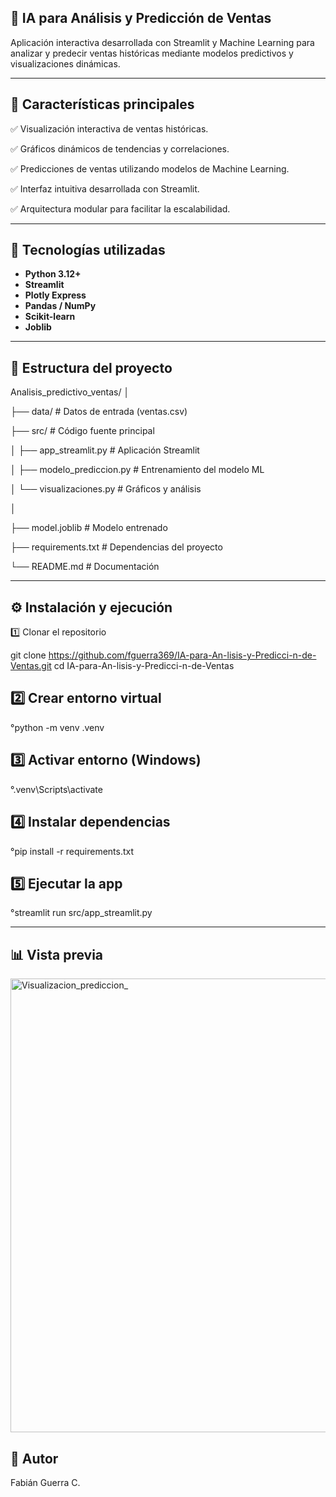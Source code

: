 ## 🔮 IA para Análisis y Predicción de Ventas

Aplicación interactiva desarrollada con Streamlit y Machine Learning para analizar y predecir ventas históricas mediante modelos predictivos y visualizaciones dinámicas.

---

## 🚀 Características principales

✅ Visualización interactiva de ventas históricas. 

✅ Gráficos dinámicos de tendencias y correlaciones.  

✅ Predicciones de ventas utilizando modelos de Machine Learning.

✅ Interfaz intuitiva desarrollada con Streamlit.

✅ Arquitectura modular para facilitar la escalabilidad.

---

## 🧠 Tecnologías utilizadas

- **Python 3.12+**
- **Streamlit**
- **Plotly Express**
- **Pandas / NumPy**
- **Scikit-learn**
- **Joblib**

---

## 📂 Estructura del proyecto

Analisis_predictivo_ventas/
│

├── data/ # Datos de entrada (ventas.csv)

├── src/ # Código fuente principal

│ ├── app_streamlit.py # Aplicación Streamlit

│ ├── modelo_prediccion.py # Entrenamiento del modelo ML

│ └── visualizaciones.py # Gráficos y análisis

│

├── model.joblib # Modelo entrenado

├── requirements.txt # Dependencias del proyecto

└── README.md # Documentación

----
## ⚙️ Instalación y ejecución

1️⃣ Clonar el repositorio  
 
git clone https://github.com/fguerra369/IA-para-An-lisis-y-Predicci-n-de-Ventas.git
cd IA-para-An-lisis-y-Predicci-n-de-Ventas

## 2️⃣ Crear entorno virtual
°python -m venv .venv

## 3️⃣ Activar entorno (Windows)

°.venv\Scripts\activate


## 4️⃣ Instalar dependencias

°pip install -r requirements.txt


## 5️⃣ Ejecutar la app

°streamlit run src/app_streamlit.py

----
## 📊 Vista previa

<img width="1841" height="726" alt="Visualizacion_prediccion_ " src="https://github.com/user-attachments/assets/0353e970-afb2-443c-afa7-5fc920657e5f" />



## 🧩 Autor 
Fabián Guerra C.
 







